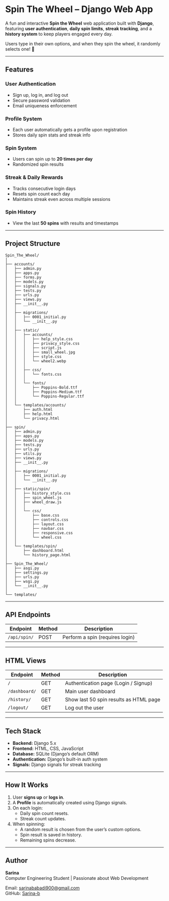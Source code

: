 # Spin The Wheel – Django Web App

A fun and interactive **Spin the Wheel** web application built with **Django**, featuring **user authentication**, **daily spin limits**, **streak tracking**, and a **history system** to keep players engaged every day.  

Users type in their own options, and when they spin the wheel, it randomly selects one! 🎯  

---

## Features

### User Authentication
- Sign up, log in, and log out  
- Secure password validation  
- Email uniqueness enforcement  

### Profile System
- Each user automatically gets a profile upon registration  
- Stores daily spin stats and streak info  

### Spin System
- Users can spin up to **20 times per day**  
- Randomized spin results  

### Streak & Daily Rewards
- Tracks consecutive login days  
- Resets spin count each day  
- Maintains streak even across multiple sessions  

### Spin History
- View the last **50 spins** with results and timestamps  

---
## Project Structure
```
Spin_The_Wheel/
│
├── accounts/
│   ├── admin.py
│   ├── apps.py
│   ├── forms.py
│   ├── models.py
│   ├── signals.py
│   ├── tests.py
│   ├── urls.py
│   ├── views.py
│   ├── __init__.py
│   │
│   ├── migrations/
│   │   ├── 0001_initial.py
│   │   └── __init__.py
│   │
│   ├── static/
│   │   ├── accounts/
│   │   │   ├── help_style.css
│   │   │   ├── privacy_style.css
│   │   │   ├── script.js
│   │   │   ├── small_wheel.jpg
│   │   │   ├── style.css
│   │   │   └── wheel2.webp
│   │   │
│   │   ├── css/
│   │   │   └── fonts.css
│   │   │
│   │   └── fonts/
│   │       ├── Poppins-Bold.ttf
│   │       ├── Poppins-Medium.ttf
│   │       └── Poppins-Regular.ttf
│   │
│   └── templates/accounts/
│       ├── auth.html
│       ├── help.html
│       └── privacy.html
│
├── spin/
│   ├── admin.py
│   ├── apps.py
│   ├── models.py
│   ├── tests.py
│   ├── urls.py
│   ├── utils.py
│   ├── views.py
│   ├── __init__.py
│   │
│   ├── migrations/
│   │   ├── 0001_initial.py
│   │   └── __init__.py
│   │
│   ├── static/spin/
│   │   ├── history_style.css
│   │   ├── spin_wheel.js
│   │   ├── wheel_draw.js
│   │   │
│   │   └── css/
│   │       ├── base.css
│   │       ├── controls.css
│   │       ├── layout.css
│   │       ├── navbar.css
│   │       ├── responsive.css
│   │       └── wheel.css
│   │
│   └── templates/spin/
│       ├── dashboard.html
│       └── history_page.html
│
├── Spin_The_Wheel/
│   ├── asgi.py
│   ├── settings.py
│   ├── urls.py
│   ├── wsgi.py
│   └── __init__.py
│
└── templates/
```


---

## API Endpoints

| Endpoint       | Method | Description                         |
|----------------|--------|-------------------------------------|
| `/api/spin/`   | POST   | Perform a spin (requires login)     |



---

## HTML Views

| Endpoint          | Method | Description                                     |
|------------------|--------|-------------------------------------------------|
| `/`               | GET    | Authentication page (Login / Signup)           |
| `/dashboard/`     | GET    | Main user dashboard                             |
| `/history/`       | GET    | Show last 50 spin results as HTML page         |
| `/logout/`        | GET    | Log out the user                                |


---
## Tech Stack

- **Backend:** Django 5.x  
- **Frontend:** HTML, CSS, JavaScript  
- **Database:** SQLite (Django’s default ORM)  
- **Authentication:** Django’s built-in auth system  
- **Signals:** Django signals for streak tracking  

---

## How It Works

1. User **signs up** or **logs in**.  
2. A **Profile** is automatically created using Django signals.  
3. On each login:
   - Daily spin count resets.  
   - Streak count updates.  
4. When spinning:
   - A random result is chosen from the user’s custom options.  
   - Spin result is saved in history.  
   - Remaining spins decrease.  

---

## Author

**Sarina**  
Computer Engineering Student | Passionate about Web Development  

Email: [sarinababadi900@gmail.com](mailto:sarinababadi900@gmail.com)  
GitHub: [Sarina-b](https://github.com/Sarina-b)


